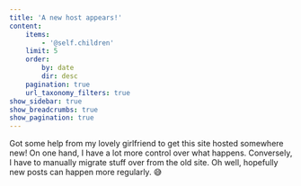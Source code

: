```yaml
---
title: 'A new host appears!'
content:
    items:
        - '@self.children'
    limit: 5
    order:
        by: date
        dir: desc
    pagination: true
    url_taxonomy_filters: true
show_sidebar: true
show_breadcrumbs: true
show_pagination: true
---
```


Got some help from my lovely girlfriend to get this site hosted somewhere new! On one hand, I have a lot more control over what happens. Conversely, I have to manually migrate stuff over from the old site. Oh well, hopefully new posts can happen more regularly. 😅
